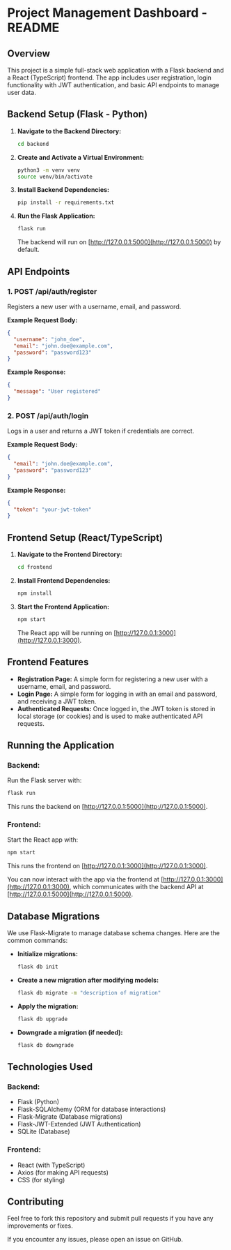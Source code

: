 # Project Management Dashboard - README

## Overview
This project is a simple full-stack web application with a Flask backend and a React (TypeScript) frontend. The app includes user registration, login functionality with JWT authentication, and basic API endpoints to manage user data.

## Backend Setup (Flask - Python)

1. **Navigate to the Backend Directory:**
   ```bash
   cd backend
   ```

2. **Create and Activate a Virtual Environment:**
   ```bash
   python3 -m venv venv
   source venv/bin/activate
   ```

3. **Install Backend Dependencies:**
   ```bash
   pip install -r requirements.txt
   ```

4. **Run the Flask Application:**
   ```bash
   flask run
   ```
   The backend will run on [http://127.0.0.1:5000](http://127.0.0.1:5000) by default.

## API Endpoints

### 1. **POST /api/auth/register**
Registers a new user with a username, email, and password.

**Example Request Body:**
```json
{
  "username": "john_doe",
  "email": "john.doe@example.com",
  "password": "password123"
}
```

**Example Response:**
```json
{
  "message": "User registered"
}
```

### 2. **POST /api/auth/login**
Logs in a user and returns a JWT token if credentials are correct.

**Example Request Body:**
```json
{
  "email": "john.doe@example.com",
  "password": "password123"
}
```

**Example Response:**
```json
{
  "token": "your-jwt-token"
}
```

## Frontend Setup (React/TypeScript)

1. **Navigate to the Frontend Directory:**
   ```bash
   cd frontend
   ```

2. **Install Frontend Dependencies:**
   ```bash
   npm install
   ```

3. **Start the Frontend Application:**
   ```bash
   npm start
   ```
   The React app will be running on [http://127.0.0.1:3000](http://127.0.0.1:3000).

## Frontend Features

- **Registration Page:** A simple form for registering a new user with a username, email, and password.
- **Login Page:** A simple form for logging in with an email and password, and receiving a JWT token.
- **Authenticated Requests:** Once logged in, the JWT token is stored in local storage (or cookies) and is used to make authenticated API requests.

## Running the Application

### Backend:
Run the Flask server with:
```bash
flask run
```
This runs the backend on [http://127.0.0.1:5000](http://127.0.0.1:5000).

### Frontend:
Start the React app with:
```bash
npm start
```
This runs the frontend on [http://127.0.0.1:3000](http://127.0.0.1:3000).

You can now interact with the app via the frontend at [http://127.0.0.1:3000](http://127.0.0.1:3000), which communicates with the backend API at [http://127.0.0.1:5000](http://127.0.0.1:5000).

## Database Migrations
We use Flask-Migrate to manage database schema changes. Here are the common commands:

- **Initialize migrations:**
  ```bash
  flask db init
  ```

- **Create a new migration after modifying models:**
  ```bash
  flask db migrate -m "description of migration"
  ```

- **Apply the migration:**
  ```bash
  flask db upgrade
  ```

- **Downgrade a migration (if needed):**
  ```bash
  flask db downgrade
  ```

## Technologies Used

### Backend:
- Flask (Python)
- Flask-SQLAlchemy (ORM for database interactions)
- Flask-Migrate (Database migrations)
- Flask-JWT-Extended (JWT Authentication)
- SQLite (Database)

### Frontend:
- React (with TypeScript)
- Axios (for making API requests)
- CSS (for styling)

## Contributing
Feel free to fork this repository and submit pull requests if you have any improvements or fixes.

If you encounter any issues, please open an issue on GitHub.

